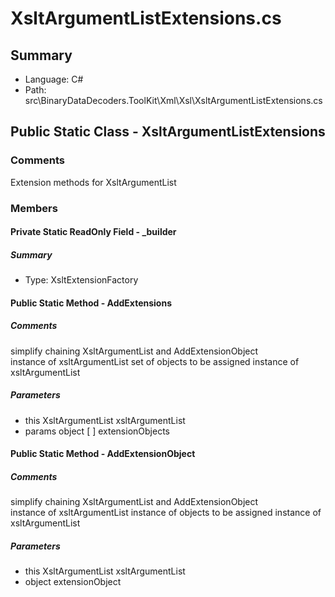 ﻿# XsltArgumentListExtensions.cs

## Summary

* Language: C#
* Path: src\BinaryDataDecoders.ToolKit\Xml\Xsl\XsltArgumentListExtensions.cs

## Public Static Class - XsltArgumentListExtensions

### Comments

 <summary>
 Extension methods for XsltArgumentList
 </summary>

### Members

#### Private Static ReadOnly Field - _builder

##### Summary

 * Type: XsltExtensionFactory 

#### Public Static Method - AddExtensions

##### Comments

 <summary>
 simplify chaining XsltArgumentList and AddExtensionObject
 </summary>
 <paramname="xsltArgumentList">instance of xsltArgumentList</param>
 <paramname="extensionObjects">set of objects to be assigned</param>
 <returns>instance of xsltArgumentList</returns>

#####  Parameters

 - this XsltArgumentList xsltArgumentList 
 - params object [  ] extensionObjects 

#### Public Static Method - AddExtensionObject

##### Comments

 <summary>
 simplify chaining XsltArgumentList and AddExtensionObject
 </summary>
 <paramname="xsltArgumentList">instance of xsltArgumentList</param>
 <paramname="extensionObject">instance of objects to be assigned</param>
 <returns>instance of xsltArgumentList</returns>

#####  Parameters

 - this XsltArgumentList xsltArgumentList 
 - object extensionObject 

